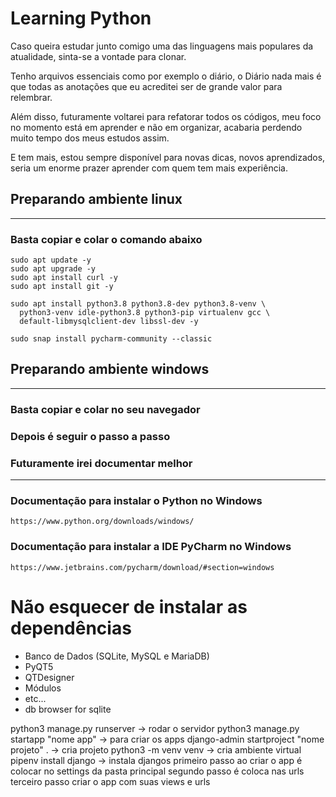 # Learning Python 

Caso queira estudar junto comigo uma das linguagens mais populares da atualidade, sinta-se a vontade para clonar.

Tenho arquivos essenciais como por exemplo o diário, o Diário nada mais é que todas as anotações que eu acreditei ser de grande valor para relembrar.

Além disso, futuramente voltarei para refatorar todos os códigos, meu foco no momento está em aprender e não em organizar, acabaria perdendo muito tempo dos meus estudos assim.

E tem mais, estou sempre disponível para novas dicas, novos aprendizados, seria um enorme prazer aprender com quem tem mais experiência.


## Preparando ambiente linux
---
### Basta copiar e colar o comando abaixo
```
sudo apt update -y
sudo apt upgrade -y
sudo apt install curl -y
sudo apt install git -y

sudo apt install python3.8 python3.8-dev python3.8-venv \
  python3-venv idle-python3.8 python3-pip virtualenv gcc \
  default-libmysqlclient-dev libssl-dev -y

sudo snap install pycharm-community --classic
```

## Preparando ambiente windows
---
### Basta copiar e colar no seu navegador
### Depois é seguir o passo a passo
### Futuramente irei documentar melhor

---
### Documentação para instalar o Python no Windows

    https://www.python.org/downloads/windows/

### Documentação para instalar a IDE PyCharm no Windows
    
    https://www.jetbrains.com/pycharm/download/#section=windows

# Não esquecer de instalar as dependências
- Banco de Dados (SQLite, MySQL e MariaDB)
- PyQT5
- QTDesigner
- Módulos
- etc...
- db browser for sqlite

python3 manage.py runserver -> rodar o servidor
python3 manage.py startapp "nome app" -> para criar os apps
django-admin startproject "nome projeto" . -> cria projeto
python3 -m venv venv -> cria ambiente virtual
pipenv install django -> instala djangos
primeiro passo ao criar o app é colocar no settings da pasta principal
segundo passo é coloca nas urls
terceiro passo criar o app com suas views e urls